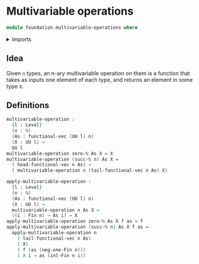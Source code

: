 # Multivariable operations

```agda
module foundation.multivariable-operations where
```

<details><summary>Imports</summary>

```agda
open import elementary-number-theory.natural-numbers

open import foundation.coproduct-types
open import foundation.unit-type
open import foundation.universe-levels

open import linear-algebra.vectors

open import univalent-combinatorics.standard-finite-types
```

</details>

## Idea

Given `n` types, an n-ary multivariable operation on them is a function that
takes as inputs one element of each type, and returns an element in some type
`X`.

## Definitions

```agda
multivariable-operation :
  {l : Level}
  (n : ℕ)
  (As : functional-vec (UU l) n)
  (X : UU l) →
  UU l
multivariable-operation zero-ℕ As X = X
multivariable-operation (succ-ℕ n) As X =
  ( head-functional-vec n As) →
  ( multivariable-operation n (tail-functional-vec n As) X)

apply-multivariable-operation :
  {l : Level}
  (n : ℕ)
  (As : functional-vec (UU l) n)
  (X : UU l) →
  multivariable-operation n As X →
  ((i : Fin n) → As i) → X
apply-multivariable-operation zero-ℕ As X f as = f
apply-multivariable-operation (succ-ℕ n) As X f as =
  apply-multivariable-operation n
    ( tail-functional-vec n As)
    ( X)
    ( f (as (neg-one-Fin n)))
    ( λ i → as (inl-Fin n i))
```
